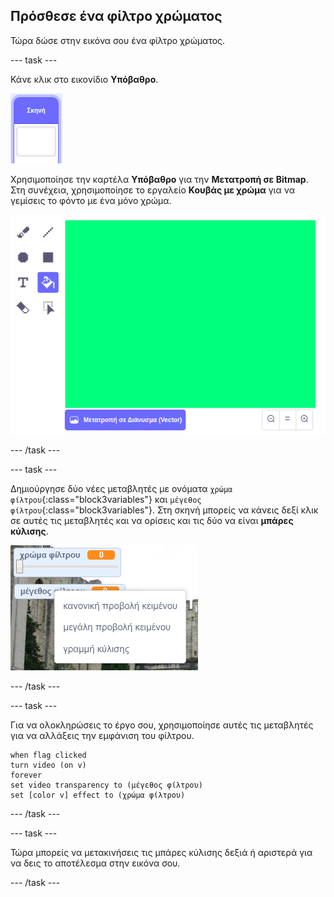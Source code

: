 ## Πρόσθεσε ένα φίλτρο χρώματος

Τώρα δώσε στην εικόνα σου ένα φίλτρο χρώματος.

--- task ---

Κάνε κλικ στο εικονίδιο **Υπόβαθρο**.

![εικόνα που δείχνει εικονίδιο σκηνής](images/stage.png)

Χρησιμοποίησε την καρτέλα **Υπόβαθρο** για την **Μετατροπή σε Bitmap**. Στη συνέχεια, χρησιμοποίησε το εργαλείο **Κουβάς με χρώμα** για να γεμίσεις το φόντο με ένα μόνο χρώμα.

![εικόνα που δείχνει το γεμάτο υπόβαθρο για τη σκηνή](images/paint-bucket.png)

--- /task ---

--- task ---

Δημιούργησε δύο νέες μεταβλητές με ονόματα `χρώμα φίλτρου`{:class="block3variables"} και `μέγεθος φίλτρου`{:class="block3variables"}. Στη σκηνή μπορείς να κάνεις δεξί κλικ σε αυτές τις μεταβλητές και να ορίσεις και τις δύο να είναι **μπάρες κύλισης**.

![εικόνα που δείχνει τις μεταβλητές που έχουν αλλάξει σε μπάρες κύλισης](images/sliders.png)

--- /task ---

--- task ---

Για να ολοκληρώσεις το έργο σου, χρησιμοποίησε αυτές τις μεταβλητές για να αλλάξεις την εμφάνιση του φίλτρου.

```blocks3
when flag clicked
turn video (on v)
forever
set video transparency to (μέγεθος φίλτρου)
set [color v] effect to (χρώμα φίλτρου)
```

--- /task ---

--- task ---

Τώρα μπορείς να μετακινήσεις τις μπάρες κύλισης δεξιά ή αριστερά για να δεις το αποτέλεσμα στην εικόνα σου.

--- /task ---





